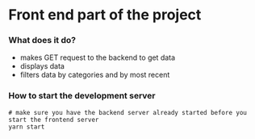 # Front end part of the project

### What does it do?
- makes GET request to the backend to get data
- displays data
- filters data by categories and by most recent

### How to start the development server

```terminal
# make sure you have the backend server already started before you start the frontend server
yarn start
```
